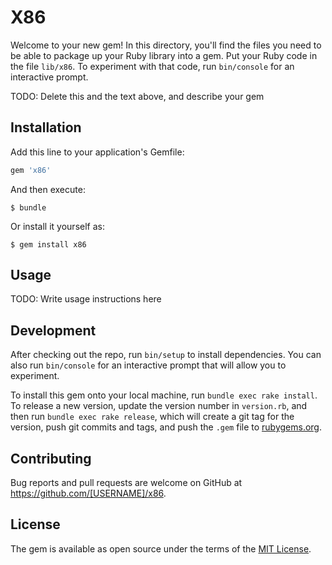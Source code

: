 # X86

Welcome to your new gem! In this directory, you'll find the files you need to be able to package up your Ruby library into a gem. Put your Ruby code in the file `lib/x86`. To experiment with that code, run `bin/console` for an interactive prompt.

TODO: Delete this and the text above, and describe your gem

## Installation

Add this line to your application's Gemfile:

```ruby
gem 'x86'
```

And then execute:

    $ bundle

Or install it yourself as:

    $ gem install x86

## Usage

TODO: Write usage instructions here

## Development

After checking out the repo, run `bin/setup` to install dependencies. You can also run `bin/console` for an interactive prompt that will allow you to experiment.

To install this gem onto your local machine, run `bundle exec rake install`. To release a new version, update the version number in `version.rb`, and then run `bundle exec rake release`, which will create a git tag for the version, push git commits and tags, and push the `.gem` file to [rubygems.org](https://rubygems.org).

## Contributing

Bug reports and pull requests are welcome on GitHub at https://github.com/[USERNAME]/x86.

## License

The gem is available as open source under the terms of the [MIT License](https://opensource.org/licenses/MIT).
